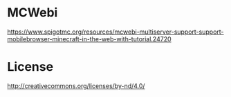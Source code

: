 # MCWebi
https://www.spigotmc.org/resources/mcwebi-multiserver-support-support-mobilebrowser-minecraft-in-the-web-with-tutorial.24720

# License
http://creativecommons.org/licenses/by-nd/4.0/
